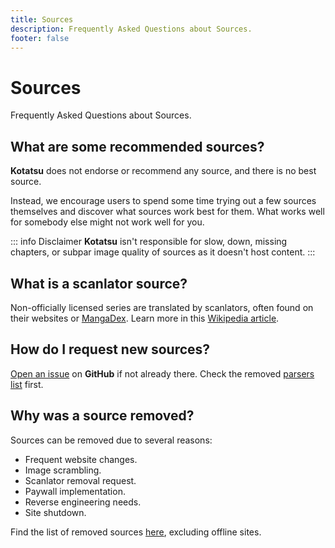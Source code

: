 ```yaml
---
title: Sources
description: Frequently Asked Questions about Sources.
footer: false
---
```


# Sources
Frequently Asked Questions about Sources.

## What are some recommended sources?
**Kotatsu** does not endorse or recommend any source, and there is no best source.

Instead, we encourage users to spend some time trying out a few sources themselves and discover what sources work best for them.
What works well for somebody else might not work well for you.

::: info Disclaimer
**Kotatsu** isn't responsible for slow, down, missing chapters, or subpar image quality of sources as it doesn't host content.
:::

## What is a scanlator source?
Non-officially licensed series are translated by scanlators, often found on their websites or [MangaDex](https://mangadex.org/).
Learn more in this [Wikipedia article](https://en.wikipedia.org/wiki/Scanlation).

## How do I request new sources?
[Open an issue](https://github.com/KotatsuApp/kotatsu-parsers/issues) on **GitHub** if not already there.
Check the removed [parsers list](https://github.com/KotatsuApp/kotatsu-parsers/issues/39) first.

## Why was a source removed?
Sources can be removed due to several reasons:

* Frequent website changes.
* Image scrambling.
* Scanlator removal request.
* Paywall implementation.
* Reverse engineering needs.
* Site shutdown.

Find the list of removed sources [here](https://github.com/KotatsuApp/kotatsu-parsers/issues/39), excluding offline sites.